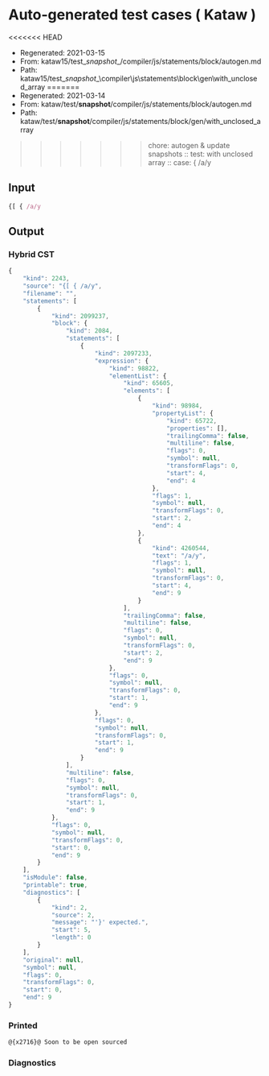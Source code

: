# Auto-generated test cases ( Kataw )
<<<<<<< HEAD
- Regenerated: 2021-03-15
- From: kataw15/test\__snapshot__/compiler/js/statements/block/autogen.md
- Path: kataw15/test\__snapshot__\compiler\js\statements\block\gen\with_unclosed_array
=======
- Regenerated: 2021-03-14
- From: kataw/test/__snapshot__/compiler/js/statements/block/autogen.md
- Path: kataw/test/__snapshot__/compiler/js/statements/block/gen/with_unclosed_array
>>>>>>> chore: autogen & update snapshots
> :: test: with unclosed array
> :: case: { /a/y
## Input

`````js
{[ { /a/y
`````

## Output

### Hybrid CST

```javascript
{
    "kind": 2243,
    "source": "{[ { /a/y",
    "filename": "",
    "statements": [
        {
            "kind": 2099237,
            "block": {
                "kind": 2084,
                "statements": [
                    {
                        "kind": 2097233,
                        "expression": {
                            "kind": 98822,
                            "elementList": {
                                "kind": 65605,
                                "elements": [
                                    {
                                        "kind": 98984,
                                        "propertyList": {
                                            "kind": 65722,
                                            "properties": [],
                                            "trailingComma": false,
                                            "multiline": false,
                                            "flags": 0,
                                            "symbol": null,
                                            "transformFlags": 0,
                                            "start": 4,
                                            "end": 4
                                        },
                                        "flags": 1,
                                        "symbol": null,
                                        "transformFlags": 0,
                                        "start": 2,
                                        "end": 4
                                    },
                                    {
                                        "kind": 4260544,
                                        "text": "/a/y",
                                        "flags": 1,
                                        "symbol": null,
                                        "transformFlags": 0,
                                        "start": 4,
                                        "end": 9
                                    }
                                ],
                                "trailingComma": false,
                                "multiline": false,
                                "flags": 0,
                                "symbol": null,
                                "transformFlags": 0,
                                "start": 2,
                                "end": 9
                            },
                            "flags": 0,
                            "symbol": null,
                            "transformFlags": 0,
                            "start": 1,
                            "end": 9
                        },
                        "flags": 0,
                        "symbol": null,
                        "transformFlags": 0,
                        "start": 1,
                        "end": 9
                    }
                ],
                "multiline": false,
                "flags": 0,
                "symbol": null,
                "transformFlags": 0,
                "start": 1,
                "end": 9
            },
            "flags": 0,
            "symbol": null,
            "transformFlags": 0,
            "start": 0,
            "end": 9
        }
    ],
    "isModule": false,
    "printable": true,
    "diagnostics": [
        {
            "kind": 2,
            "source": 2,
            "message": "'}' expected.",
            "start": 5,
            "length": 0
        }
    ],
    "original": null,
    "symbol": null,
    "flags": 0,
    "transformFlags": 0,
    "start": 0,
    "end": 9
}
```

### Printed

```javascript
@{x2716}@ Soon to be open sourced
```

### Diagnostics

```javascript

```

